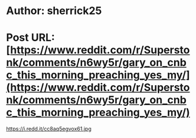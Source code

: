 # Author: sherrick25
# Post URL: [https://www.reddit.com/r/Superstonk/comments/n6wy5r/gary_on_cnbc_this_morning_preaching_yes_my/](https://www.reddit.com/r/Superstonk/comments/n6wy5r/gary_on_cnbc_this_morning_preaching_yes_my/)


https://i.redd.it/cc8aq5egvox61.jpg